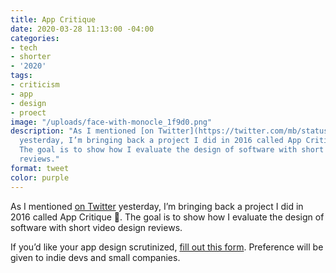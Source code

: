 ```yaml
---
title: App Critique
date: 2020-03-28 11:13:00 -04:00
categories:
- tech
- shorter
- '2020'
tags:
- criticism
- app
- design
- proect
image: "/uploads/face-with-monocle_1f9d0.png"
description: "As I mentioned [on Twitter](https://twitter.com/mb/status/1243632324329254914)
  yesterday, I’m bringing back a project I did in 2016 called App Critique \U0001F9D0.
  The goal is to show how I evaluate the design of software with short video design
  reviews."
format: tweet
color: purple
---
```


As I mentioned [on Twitter](https://twitter.com/mb/status/1243632324329254914) yesterday, I’m bringing back a project I did in 2016 called App Critique 🧐. The goal is to show how I evaluate the design of software with short video design reviews.

If you’d like your app design scrutinized, [fill out this form](https://matthewbischoff.typeform.com/to/RjX8si). Preference will be given to indie devs and small companies.
